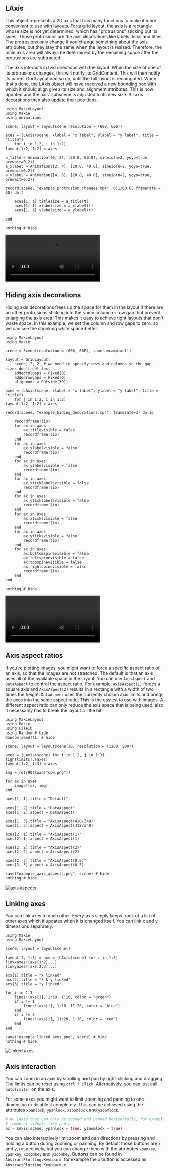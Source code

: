 ## LAxis

This object represents a 2D axis that has many functions to make it more convenient
to use with layouts. For a grid layout, the axis is a rectangle whose size is not
yet determined, which has "protrusions" sticking out its sides. Those protrusions
are the axis decorations like labels, ticks and titles. The protrusions only change
if you change something about the axis attributes, but they stay the same when
the layout is resized. Therefore, the main axis area will always be determined
by the remaining space after the protrusions are subtracted.

The axis interacts in two directions with the layout. When the size of one of its
protrusions changes, this will notify its GridContent. This will
then notify its parent GridLayout and so on, until the full layout is recomputed.
When that's done, the LAxis object will have received a new bounding box with which
it should align given its size and alignment attributes. This is now updated and the axis' subscene
is adjusted to its new size. All axis decorations then also update their positions.


```@example
using MakieLayout
using Makie
using Animations

scene, layout = layoutscene(resolution = (600, 600))

axes = [LAxis(scene, xlabel = "x label", ylabel = "y label", title = "title")
    for i in 1:2, j in 1:2]
layout[1:2, 1:2] = axes

a_title = Animation([0, 2], [30.0, 50.0], sineio(n=2, yoyo=true, prewait=0.2))
a_xlabel = Animation([2, 4], [20.0, 40.0], sineio(n=2, yoyo=true, prewait=0.2))
a_ylabel = Animation([4, 6], [20.0, 40.0], sineio(n=2, yoyo=true, prewait=0.2))

record(scene, "example_protrusion_changes.mp4", 0:1/60:6, framerate = 60) do t

    axes[1, 1].titlesize = a_title(t)
    axes[1, 1].xlabelsize = a_xlabel(t)
    axes[1, 1].ylabelsize = a_ylabel(t)

end

nothing # hide
```

![protrusion changes](example_protrusion_changes.mp4)

## Hiding axis decorations

Hiding axis decorations frees up the space for them in the layout if there
are no other protrusions sticking into the same column or row gap that prevent
enlarging the axis area. This makes it easy to achieve tight layouts that don't
waste space. In this example, we set the column and row gaps to zero, so we can
see the shrinking white space better.

```@example
using MakieLayout
using Makie

scene = Scene(resolution = (600, 600), camera=campixel!)

layout = GridLayout(
    scene, 2, 2, # we need to specify rows and columns so the gap sizes don't get lost
    addedcolgaps = Fixed(0),
    addedrowgaps = Fixed(0),
    alignmode = Outside(30))

axes = [LAxis(scene, xlabel = "x label", ylabel = "y label", title = "title")
    for j in 1:2, i in 1:2]
layout[1:2, 1:2] = axes

record(scene, "example_hiding_decorations.mp4", framerate=3) do io

    recordframe!(io)
    for ax in axes
        ax.titlevisible = false
        recordframe!(io)
    end
    for ax in axes
        ax.xlabelvisible = false
        recordframe!(io)
    end
    for ax in axes
        ax.ylabelvisible = false
        recordframe!(io)
    end
    for ax in axes
        ax.xticklabelsvisible = false
        recordframe!(io)
    end
    for ax in axes
        ax.yticklabelsvisible = false
        recordframe!(io)
    end
    for ax in axes
        ax.xticksvisible = false
        recordframe!(io)
    end
    for ax in axes
        ax.yticksvisible = false
        recordframe!(io)
    end
    for ax in axes
        ax.bottomspinevisible = false
        ax.leftspinevisible = false
        ax.topspinevisible = false
        ax.rightspinevisible = false
        recordframe!(io)
    end
end

nothing # hide
```

![hiding decorations](example_hiding_decorations.mp4)

## Axis aspect ratios

If you're plotting images, you might want to force a specific aspect ratio
of an axis, so that the images are not stretched. The default is that an axis
uses all of the available space in the layout. You can use `AxisAspect` and
`DataAspect` to control the aspect ratio. For example, `AxisAspect(1)` forces a
square axis and `AxisAspect(2)` results in a rectangle with a width of two
times the height.
`DataAspect` uses the currently chosen axis limits and brings the axes into the
same aspect ratio. This is the easiest to use with images.
A different aspect ratio can only reduce the axis space that is being used, also
it necessarily has to break the layout a little bit.


```@example
using MakieLayout
using Makie
using FileIO
using Random # hide
Random.seed!(1) # hide

scene, layout = layoutscene(30, resolution = (1200, 900))

axes = [LAxis(scene) for i in 1:2, j in 1:3]
tightlimits!.(axes)
layout[1:2, 1:3] = axes

img = rotr90(load("cow.png"))

for ax in axes
    image!(ax, img)
end

axes[1, 1].title = "Default"

axes[1, 2].title = "DataAspect"
axes[1, 2].aspect = DataAspect()

axes[1, 3].title = "AxisAspect(418/348)"
axes[1, 3].aspect = AxisAspect(418/348)

axes[2, 1].title = "AxisAspect(1)"
axes[2, 1].aspect = AxisAspect(1)

axes[2, 2].title = "AxisAspect(2)"
axes[2, 2].aspect = AxisAspect(2)

axes[2, 3].title = "AxisAspect(0.5)"
axes[2, 3].aspect = AxisAspect(0.5)

save("example_axis_aspects.png", scene) # hide
nothing # hide
```

![axis aspects](example_axis_aspects.png)


## Linking axes

You can link axes to each other. Every axis simply keeps track of a list of other
axes which it updates when it is changed itself. You can link x and y dimensions
separately.

```@example
using Makie
using MakieLayout

scene, layout = layoutscene()

layout[1, 1:3] = axs = [LAxis(scene) for i in 1:3]
linkxaxes!(axs[1:2]...)
linkyaxes!(axs[2:3]...)

axs[1].title = "x linked"
axs[2].title = "x & y linked"
axs[3].title = "y linked"

for i in 1:3
    lines!(axs[i], 1:10, 1:10, color = "green")
    if i != 1
        lines!(axs[i], 1:10, 11:20, color = "blue")
    end
    if i != 3
        lines!(axs[i], 11:20, 1:10, color = "red")
    end
end

save("example_linked_axes.png", scene) # hide
nothing # hide
```

![linked axes](example_linked_axes.png)


## Axis interaction

You can zoom in an axis by scrolling and pan by right-clicking and dragging. The
limits can be reset using `ctrl + click`. Alternatively, you can just call
`autolimits!` on the axis.

For some axes you might want to limit
zooming and panning to one dimension or disable it completely. This can be
achieved using the attributes `xpanlock`, `ypanlock`, `xzoomlock` and `yzoomlock`.

```julia
# an LAxis that can only be zoomed and panned horizontally, for example for
# temporal signals like audio
ax = LAxis(scene, ypanlock = true, yzoomlock = true)
```

You can also interactively limit zoom and pan directions by pressing and holding
a button during zooming or panning. By default those buttons are `x` and `y`,
respectively, but you can change them with the attributes `xpankey`, `ypankey`,
`xzoomkey` and `yzoomkey`. Buttons can be found in `AbstractPlotting.Keyboard`,
for example the `x` button is accessed as `AbstractPlotting.Keyboard.x`.
